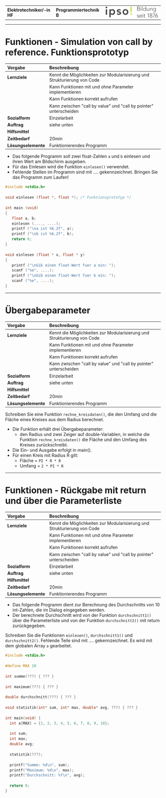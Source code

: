 |                             |                          |                                        |
| --------------------------- | ------------------------ | -------------------------------------- |
| **Elektrotechniker/-in HF** | **Programmiertechnik B** | ![IPSO Logo](./x_gitres/ipso_logo.png) |

---

# Funktionen - Simulation von call by reference. Funktionsprototyp

| **Vorgabe**         | **Beschreibung**                                                        |
| :------------------ | :---------------------------------------------------------------------- |
| **Lernziele**       | Kennt die Möglichkeiten zur Modularisierung und Strukturierung von Code |
|                     | Kann Funktionen mit und ohne Parameter implementieren                   |
|                     | Kann Funktionen korrekt aufrufen                                        |
|                     | Kann zwischen "call by value" und "call by pointer" unterscheiden       |
| **Sozialform**      | Einzelarbeit                                                            |
| **Auftrag**         | siehe unten                                                             |
| **Hilfsmittel**     |                                                                         |
| **Zeitbedarf**      | 20min                                                                   |
| **Lösungselemente** | Funktionierendes Programm                                               |

- Das folgende Programm soll zwei float-Zahlen `a` und `b` einlesen und ihren Wert am Bildschirm ausgeben.
- Für das Einlesen wird die Funktion `einlesen()` verwendet.
- Fehlende Stellen im Programm sind mit .... gekennzeichnet. Bringen Sie das Programm zum Laufen!

```c
#include <stdio.h> 
 
void einlesen (float *, float *); /* Funktionsprototyp */ 
 
int main (void) 
{ 
   float a, b; 
   einlesen (...., ....); 
   printf ("\na ist %6.2f", a); 
   printf ("\nb ist %6.2f", b); 
   return 0; 
} 
 
void einlesen (float * x, float * y) 
{ 
   printf ("\nGib einen float-Wert fuer a ein: "); 
   scanf ("%e", ....); 
   printf ("\nGib einen float-Wert fuer b ein: "); 
   scanf ("%e", ....); 
} 
```

---

# Übergabeparameter

| **Vorgabe**         | **Beschreibung**                                                        |
| :------------------ | :---------------------------------------------------------------------- |
| **Lernziele**       | Kennt die Möglichkeiten zur Modularisierung und Strukturierung von Code |
|                     | Kann Funktionen mit und ohne Parameter implementieren                   |
|                     | Kann Funktionen korrekt aufrufen                                        |
|                     | Kann zwischen "call by value" und "call by pointer" unterscheiden       |
| **Sozialform**      | Einzelarbeit                                                            |
| **Auftrag**         | siehe unten                                                             |
| **Hilfsmittel**     |                                                                         |
| **Zeitbedarf**      | 20min                                                                   |
| **Lösungselemente** | Funktionierendes Programm                                               |

Schreiben Sie eine Funktion `rechne_kreisdaten()`, die den Umfang und die Fläche eines Kreises aus dem Radius berechnet.

- Die Funktion erhält drei Übergabeparameter:
  - den Radius und zwei Zeiger auf double-Variablen, in welche die Funktion `rechne_kreisdaten()` die Fläche und den Umfang des Kreises zurückschreibt.  
- Die Ein- und Ausgabe erfolgt in main().
- Für einen Kreis mit Radius R gilt:
  - Fläche = `PI * R * R`
  - Umfang = `2 * PI * R`

---

# Funktionen - Rückgabe mit return und über die Parameterliste

| **Vorgabe**         | **Beschreibung**                                                        |
| :------------------ | :---------------------------------------------------------------------- |
| **Lernziele**       | Kennt die Möglichkeiten zur Modularisierung und Strukturierung von Code |
|                     | Kann Funktionen mit und ohne Parameter implementieren                   |
|                     | Kann Funktionen korrekt aufrufen                                        |
|                     | Kann zwischen "call by value" und "call by pointer" unterscheiden       |
| **Sozialform**      | Einzelarbeit                                                            |
| **Auftrag**         | siehe unten                                                             |
| **Hilfsmittel**     |                                                                         |
| **Zeitbedarf**      | 20min                                                                   |
| **Lösungselemente** | Funktionierendes Programm                                               |

- Das folgende Programm dient zur Berechnung des Durchschnitts von 10 int-Zahlen, die im Dialog eingegeben werden.
- Der berechnete Durchschnitt wird von der Funktion `durchschnitt1()` über die Parameterliste und von der Funktion `durchschnitt2()` mit return zurückgegeben.

Schreiben Sie die Funktionen `einlesen()`, `durchschnitt1()` und `durchschnitt2()`.
Fehlende Teile sind mit .... gekennzeichnet.
Es wird mit dem globalen Array `a` gearbeitet.

```c
#include <stdio.h>

#define MAX 10

int summe(???) { ??? }

int maximum(???) { ??? }

double durchschnitt(???) { ??? }

void statistik(int* sum, int* max, double* avg, ???) { ??? }

int main(void) {
  int a[MAX] = {1, 2, 3, 4, 5, 6, 7, 8, 9, 10};

  int sum;
  int max;
  double avg;
  
  statistik(???);
  
  printf("Summe: %d\n", sum);
  printf("Maximum: %d\n", max);
  printf("Durchschnitt: %f\n", avg);

  return 0;
}
```
